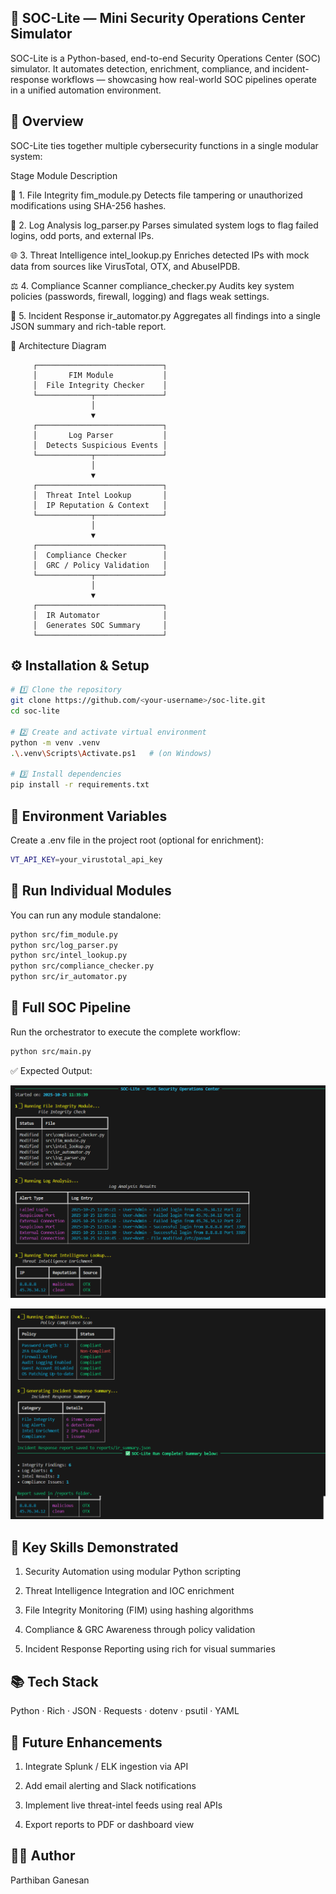 ## 📘 SOC-Lite — Mini Security Operations Center Simulator

SOC-Lite is a Python-based, end-to-end Security Operations Center (SOC) simulator.
It automates detection, enrichment, compliance, and incident-response workflows —
showcasing how real-world SOC pipelines operate in a unified automation environment.

## 🧭 Overview

SOC-Lite ties together multiple cybersecurity functions in a single modular system:

Stage	Module	Description

🧩 1. File Integrity	fim_module.py	Detects file tampering or unauthorized modifications using SHA-256 hashes.

🧠 2. Log Analysis	log_parser.py	Parses simulated system logs to flag failed logins, odd ports, and external IPs.

🌐 3. Threat Intelligence	intel_lookup.py	Enriches detected IPs with mock data from sources like VirusTotal, OTX, and AbuseIPDB.

⚖️ 4. Compliance Scanner	compliance_checker.py	Audits key system policies (passwords, firewall, logging) and flags weak settings.

🚨 5. Incident Response	ir_automator.py	Aggregates all findings into a single JSON summary and rich-table report.

🧠 Architecture Diagram

         ┌────────────────────────────┐
         │       FIM Module           │
         │  File Integrity Checker    │
         └────────────┬───────────────┘
                      │
                      ▼
         ┌────────────────────────────┐
         │       Log Parser           │
         │  Detects Suspicious Events │
         └────────────┬───────────────┘
                      │
                      ▼
         ┌────────────────────────────┐
         │  Threat Intel Lookup       │
         │  IP Reputation & Context   │
         └────────────┬───────────────┘
                      │
                      ▼
         ┌────────────────────────────┐
         │  Compliance Checker        │
         │  GRC / Policy Validation   │
         └────────────┬───────────────┘
                      │
                      ▼
         ┌────────────────────────────┐
         │  IR Automator              │
         │  Generates SOC Summary     │
         └────────────────────────────┘

## ⚙️ Installation & Setup
``` bash
# 1️⃣ Clone the repository
git clone https://github.com/<your-username>/soc-lite.git
cd soc-lite

# 2️⃣ Create and activate virtual environment
python -m venv .venv
.\.venv\Scripts\Activate.ps1   # (on Windows)

# 3️⃣ Install dependencies
pip install -r requirements.txt
```

## 🔑 Environment Variables

Create a .env file in the project root (optional for enrichment):

```bash
VT_API_KEY=your_virustotal_api_key
```

## 🧩 Run Individual Modules

You can run any module standalone:
``` bash
python src/fim_module.py
python src/log_parser.py
python src/intel_lookup.py
python src/compliance_checker.py
python src/ir_automator.py
```

## 🧠 Full SOC Pipeline

Run the orchestrator to execute the complete workflow:

```bash
python src/main.py
```


✅ Expected Output:

![SOC Summary-lite Report part 1](https://github.com/partz2510/soc-lite/blob/main/Screenshot/SOC%20Lite%201.png?raw=true)


![SOC Summary-lite Report part 2](https://github.com/partz2510/soc-lite/blob/main/Screenshot/SOC%20Lite%202.png?raw=true)





## 🚀 Key Skills Demonstrated

1. Security Automation using modular Python scripting

2. Threat Intelligence Integration and IOC enrichment

3. File Integrity Monitoring (FIM) using hashing algorithms

4. Compliance & GRC Awareness through policy validation

5. Incident Response Reporting using rich for visual summaries


## 📚 Tech Stack

Python · Rich · JSON · Requests · dotenv · psutil · YAML

## 🧩 Future Enhancements

1. Integrate Splunk / ELK ingestion via API

2. Add email alerting and Slack notifications

3. Implement live threat-intel feeds using real APIs

4. Export reports to PDF or dashboard view

## 👨‍💻 Author

Parthiban Ganesan





